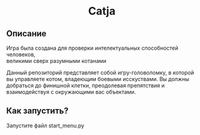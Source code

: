 <h1 align="center">Catja</h1>
<h2>Описание</h2>
<p>Игра была создана для проверки интелектуальных способностей человеков,<br>
великими сверх разумными котанами</p>
<p>Данный репозиторий представляет собой игру-головоломку, в которой вы управляете котом, владеющим боевыми исскуствами. Вы должны добраться до финишной клетки, преодолевая препятствия и взаимодействуя с окружающими вас объектами.</p>
<h2>Как запустить?</h2>
<p>Запустите файл start_menu.py</p>

